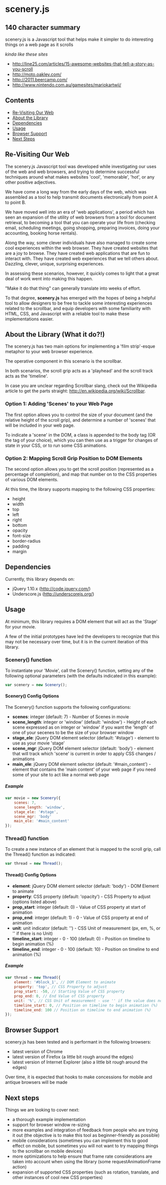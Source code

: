 # scenery.js

## 140 character summary

scenery.js is a Javascript tool that helps make it simpler to do interesting things on a web page as it scrolls

_kinda like these sites_
* http://line25.com/articles/15-awesome-websites-that-tell-a-story-as-you-scroll
* http://moto.oakley.com/
* http://2011.beercamp.com/
* http://www.nintendo.com.au/gamesites/mariokartwii/

## Contents
* [Re-Visiting Our Web](#re-visiting-our-web)
* [About the Library](#about-the-library-what-it-do)
* [Dependencies](#dependencies)
* [Usage](#usage)
* [Browser Support](#browser-support)
* [Next Steps](#next-steps)

## Re-Visiting Our Web

The scenery.js Javascript tool was developed while investigating our uses of the web and web browsers, and trying to determine successful techniques around what makes websites 'cool', 'memorable', 'hot', or any other positive adjectives.

We have come a long way from the early days of the web, which was assembled as a tool to help transmit documents electronically from point A to point B.

We have moved well into an era of 'web applications', a period which has seen an expansion of the utility of web browsers from a tool for document retrieval, to becoming a tool that you can operate your life from (checking email, scheduling meetings, going shopping, preparing invoices, doing your accounting, booking horse rentals).

Along the way, some clever individuals have also managed to create some cool experiences within the web browser. They have created websites that are a joy to browse. They have created web applications that are fun to interact with. They have created web experiences that we tell others about. Dazzling, clever, unique, surprising experiences.

In assessing these scenarios, however, it quickly comes to light that a great deal of work went into making this happen.

"Make it do that thing" can generally translate into weeks of effort.

To that degree, **scenery.js** has emerged with the hopes of being a helpful tool to allow designers to be free to tackle some interesting experiences related to the scrollbar, and equip developers with some familiarity with HTML, CSS, and Javascript with a reliable tool to make these implementations easier.

## About the Library (What it do?!)

The scenery.js has two main options for implementing a 'film strip'-esque metaphor to your web browser experience.

The operative component in this scenario is the scrollbar.

In both scenarios, the scroll grip acts as a 'playhead' and the scroll track acts as the 'timeline'.

In case you are unclear regarding Scrollbar slang, check out the Wikipedia article to get the parts straight: http://en.wikipedia.org/wiki/Scrollbar.

### Option 1: Adding 'Scenes' to your Web Page

The first option allows you to control the size of your document (and the relative height of the scroll grip), and determine a number of 'scenes' that will be included in your web page.

To indicate a 'scene' in the DOM, a class is appended to the body tag (OR the tag of your choice), which you can then use as a trigger for changes of state in your CSS, or to run some CSS animations.

### Option 2: Mapping Scroll Grip Position to DOM Elements

The second option allows you to get the scroll position (represented as a percentage of completion), and map that number on to the CSS properties of various DOM elements.

At this time, the library supports mapping to the following CSS properties:

* height
* width
* top
* left
* right
* bottom
* opacity
* font-size
* border-radius
* padding
* margin

## Dependencies

Currently, this library depends on:
* jQuery 1.10.x (http://code.jquery.com/)
* Underscore.js (http://underscorejs.org/)

## Usage

At minimum, this library requires a DOM element that will act as the 'Stage' for your movie.

A few of the initial prototypes have led the developers to recognize that this may not be necessary over time, but it is in the current iteration of this library.

### Scenery() function

To instantiate your 'Movie', call the Scenery() function, setting any of the following optional parameters (with the defaults indicated in this example):

```javascript
var scenery = new Scenery();
```

#### Scenery() Config Options
The Scenery() function supports the following configurations:
* **scenes**: integer (default: 7) - Number of Scenes in movie
* **scene_length**: integer or 'window' (default: 'window') - Height of each scene expressed as on integer or 'window' if you want the 'length' of one of your secenes to be the size of your browser window
* **stage_ele**: jQuery DOM element selector (default: '#stage') - element to use as your movie 'stage'
* **scene_mgr**: jQuery DOM element selector (default: 'body') - element that will track which 'scene' is current in order to apply CSS changes / animations
* **main_ele**: jQuery DOM element selector (default: '#main_content') - element that contains the 'main content' of your web page if you need some of your site to act like a normal web page

##### Example
```javascript
var movie = new Scenery({
	scenes: 7,
	scene_length: 'window',
	stage_ele: '#stage',
	scene_mgr: 'body'
	main_ele: '#main_content'
});
```

### Thread() function
To create a new instance of an element that is mapped to the scroll grip, call the Thread() function as indicated:

```javascript
var thread = new Thread();
```

#### Thread() Config Options

* **element**: jQuery DOM element selector (default: 'body') - DOM Element to animate
* **property**: CSS property (default: 'opacity') - CSS Property to adjust (options listed above)
* **prop_start**: integer (default: 0) - Value of CSS property at start of animation
* **prop_end**: integer (default:  1) - 0 - Value of CSS property at end of animation
* **unit**: unit indicator (default: '') - CSS Unit of measurement (px, em, %, or '' if there is no Unit)
* **timeline_start**: integer - 0 - 100 (default: 0) - Position on timeline to begin animation (%)
* **timeline_end**: integer - 0 - 100  (default: 10) - Position on timeline to end animation (%)

##### Example
``` Javascript
var thread = new Thread({
	element: '#block_1', // DOM Element to animate
	property: 'top', // CSS Property to adjust
	prop_start: -50, // Starting Value of CSS property
	prop_end: 0, // End Value of CSS property
	unit: '%', // CSS Unit of measurement - use '' if the value does not require a unit
	timeline_start: 0, // Position on timeline to begin animation (%)
	timeline_end: 100 // Position on timeline to end animation (%)
});
```

## Browser Support
scenery.js has been tested and is performant in the following browsers:
* latest version of Chrome
* latest version of Firefox (a little bit rough around the edges)
* latest version of Internet Explorer (also a little bit rough around the edges)

Over time, it is expected that hooks to make concessions for mobile and antique browsers will be made

## Next steps

Things we are looking to cover next:
* a thorough example implementation
* support for browser window re-sizing
* more examples and integration of feedback from people who are trying it out (the objective is to make this tool as beginner-friendly as possible)
* mobile considerations (sometimes you can implement this to good effect on mobile, but sometimes you will not want to try mapping things to the scrollbar on mobile devices)
* more optimizations to help ensure that frame rate considerations are taken into account when using the library (some requestAnimationFrame action)
* expansion of supported CSS properties (such as rotation, translate, and other instances of cool new CSS properties)

